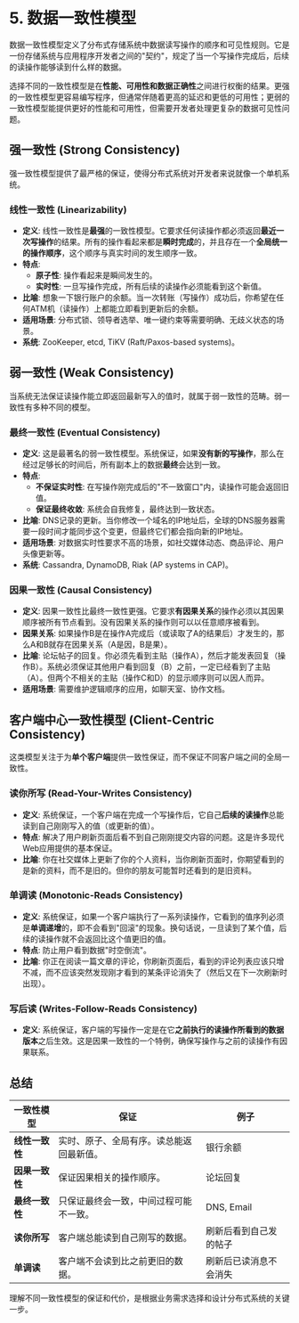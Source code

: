 # 5. 数据一致性模型

数据一致性模型定义了分布式存储系统中数据读写操作的顺序和可见性规则。它是一份存储系统与应用程序开发者之间的"契约"，规定了当一个写操作完成后，后续的读操作能够读到什么样的数据。

选择不同的一致性模型是在**性能、可用性和数据正确性**之间进行权衡的结果。更强的一致性模型更容易编写程序，但通常伴随着更高的延迟和更低的可用性；更弱的一致性模型能提供更好的性能和可用性，但需要开发者处理更复杂的数据可见性问题。

## 强一致性 (Strong Consistency)

强一致性模型提供了最严格的保证，使得分布式系统对开发者来说就像一个单机系统。

### 线性一致性 (Linearizability)

- **定义**: 线性一致性是**最强**的一致性模型。它要求任何读操作都必须返回**最近一次写操作**的结果。所有的操作看起来都是**瞬时完成**的，并且存在一个**全局统一的操作顺序**，这个顺序与真实时间的发生顺序一致。
- **特点**:
  - **原子性**: 操作看起来是瞬间发生的。
  - **实时性**: 一旦写操作完成，所有后续的读操作必须能看到这个新值。
- **比喻**: 想象一下银行账户的余额。当一次转账（写操作）成功后，你希望在任何ATM机（读操作）上都能立即看到更新后的余额。
- **适用场景**: 分布式锁、领导者选举、唯一键约束等需要明确、无歧义状态的场景。
- **系统**: ZooKeeper, etcd, TiKV (Raft/Paxos-based systems)。

## 弱一致性 (Weak Consistency)

当系统无法保证读操作能立即返回最新写入的值时，就属于弱一致性的范畴。弱一致性有多种不同的模型。

### 最终一致性 (Eventual Consistency)

- **定义**: 这是最著名的弱一致性模型。系统保证，如果**没有新的写操作**，那么在经过足够长的时间后，所有副本上的数据**最终**会达到一致。
- **特点**:
  - **不保证实时性**: 在写操作刚完成后的"不一致窗口"内，读操作可能会返回旧值。
  - **保证最终收敛**: 系统会自我修复，最终达到一致状态。
- **比喻**: DNS记录的更新。当你修改一个域名的IP地址后，全球的DNS服务器需要一段时间才能同步这个变更，但最终它们都会指向新的IP地址。
- **适用场景**: 对数据实时性要求不高的场景，如社交媒体动态、商品评论、用户头像更新等。
- **系统**: Cassandra, DynamoDB, Riak (AP systems in CAP)。

### 因果一致性 (Causal Consistency)

- **定义**: 因果一致性比最终一致性更强。它要求**有因果关系**的操作必须以其因果顺序被所有节点看到。没有因果关系的操作则可以以任意顺序被看到。
- **因果关系**: 如果操作B是在操作A完成后（或读取了A的结果后）才发生的，那么A和B就存在因果关系（A是因，B是果）。
- **比喻**: 论坛帖子的回复。你必须先看到主贴（操作A），然后才能发表回复（操作B）。系统必须保证其他用户看到回复（B）之前，一定已经看到了主贴（A）。但两个不相关的主贴（操作C和D）的显示顺序则可以因人而异。
- **适用场景**: 需要维护逻辑顺序的应用，如聊天室、协作文档。

## 客户端中心一致性模型 (Client-Centric Consistency)

这类模型关注于为**单个客户端**提供一致性保证，而不保证不同客户端之间的全局一致性。

### 读你所写 (Read-Your-Writes Consistency)

- **定义**: 系统保证，一个客户端在完成一个写操作后，它自己**后续的读操作**总能读到自己刚刚写入的值（或更新的值）。
- **特点**: 解决了用户刷新页面后看不到自己刚刚提交内容的问题。这是许多现代Web应用提供的基本保证。
- **比喻**: 你在社交媒体上更新了你的个人资料，当你刷新页面时，你期望看到的是新的资料，而不是旧的。但你的朋友可能暂时还看到的是旧资料。

### 单调读 (Monotonic-Reads Consistency)

- **定义**: 系统保证，如果一个客户端执行了一系列读操作，它看到的值序列必须是**单调递增**的，即不会看到"回滚"的现象。换句话说，一旦读到了某个值，后续的读操作就不会返回比这个值更旧的值。
- **特点**: 防止用户看到数据"时空倒流"。
- **比喻**: 你正在阅读一篇文章的评论，你刷新页面后，看到的评论列表应该只增不减，而不应该突然发现刚才看到的某条评论消失了（然后又在下一次刷新时出现）。

### 写后读 (Writes-Follow-Reads Consistency)

- **定义**: 系统保证，客户端的写操作一定是在它**之前执行的读操作所看到的数据版本**之后生效。这是因果一致性的一个特例，确保写操作与之前的读操作有因果联系。

## 总结

| 一致性模型 | 保证 | 例子 |
| --- | --- | --- |
| **线性一致性** | 实时、原子、全局有序。读总能返回最新值。 | 银行余额 |
| **因果一致性** | 保证因果相关的操作顺序。 | 论坛回复 |
| **最终一致性** | 只保证最终会一致，中间过程可能不一致。 | DNS, Email |
| **读你所写** | 客户端总能读到自己刚写的数据。 | 刷新后看到自己发的帖子 |
| **单调读** | 客户端不会读到比之前更旧的数据。 | 刷新后已读消息不会消失 |

理解不同一致性模型的保证和代价，是根据业务需求选择和设计分布式系统的关键一步。 
